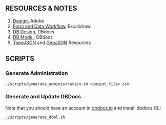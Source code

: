 ## RESOURCES & NOTES

1. [Design](https://xd.adobe.com/view/26c48557-3a9c-40c6-a370-f4af7991c47a-7397/screen/d04a4230-78b9-422f-8c13-142e609b13a8/specs/), Adobe
2. [Form and Data Workflow](https://app.excalidraw.com/l/2tVeGVHqKIQ/1ktf3ES2YYn), Excalidraw
3. [DB Design](https://dbdocs.io/deden/nwmis), DBdocs
4. [DB Model](https://dbdocs.io/deden/nwmis-django), DBdocs
5. [TopoJSON](https://github.com/akvo/national-wash-mis/blob/main/doc/resource/kenya.topojson) and [GeoJSON](https://github.com/akvo/national-wash-mis/blob/main/doc/resource/kenya.geojson) Resources

## SCRIPTS

### Generate Administration

```
./scripts/generate_administration.sh <output_file>.csv
```

### Generate and Update DBDocs

Note that you should have an account in [dbdocs.io](https://dbdocs.io/) and install dbdocs CLI

```
./scripts/generate_dbml.sh
```
